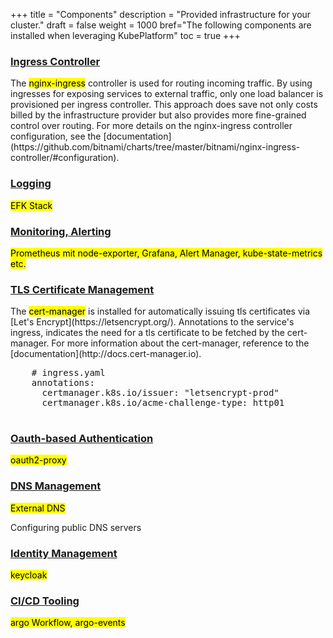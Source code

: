 +++
title = "Components"
description = "Provided infrastructure for your cluster."
draft = false
weight = 1000
bref="The following components are installed when leveraging KubePlatform"
toc = true
+++

<h3 class="section-head" id="ingress-controller"><a href="#ingress-controller">Ingress Controller</a></h3>
<div class="example">
  The <mark>nginx-ingress</mark> controller is used for routing incoming traffic. By using ingresses for exposing services to external traffic, only one load balancer is provisioned per ingress controller. This approach does save not only costs billed by the infrastructure provider but also provides more fine-grained control over routing. For more details on the nginx-ingress controller configuration, see the [documentation](https://github.com/bitnami/charts/tree/master/bitnami/nginx-ingress-controller/#configuration).
</div>

<h3 class="section-head" id="logging"><a href="#logging">Logging</a></h3>
<div class="example">
  <p><mark>EFK Stack</mark></p>
</div>

<h3 class="section-head" id="monitoring"><a href="#monitoring">Monitoring, Alerting</a></h3>
<div class="example">
  <p><mark>Prometheus mit node-exporter, Grafana, Alert Manager, kube-state-metrics etc.</mark></p>
</div>

<h3 class="section-head" id="tls"><a href="#tls">TLS Certificate Management</a></h3>
<div class="example">
  The <mark>cert-manager</mark> is installed for automatically issuing tls certificates via [Let's Encrypt](https://letsencrypt.org/). Annotations to the service's ingress, indicates the need for a tls certificate to be fetched by the cert-manager. For more information about the cert-manager, reference to the [documentation](http://docs.cert-manager.io).

  <pre>
    <span class="hljs-comment"># ingress.yaml</span>
    annotations:
      certmanager.k8s.io/issuer: "letsencrypt-prod"
      certmanager.k8s.io/acme-challenge-type: http01
  </pre>
</div>

<h3 class="section-head" id="auth"><a href="#auth">Oauth-based Authentication</a></h3>
<div class="example">
  <p><mark>oauth2-proxy</mark></p>
</div>

<h3 class="section-head" id="dns"><a href="#dns">DNS Management</a></h3>
<div class="example">
  <p><mark>External DNS</mark></p>Configuring public DNS servers
</div>

<h3 class="section-head" id="iam"><a href="#iam">Identity Management</a></h3>
<div class="example">
  <p><mark>keycloak</mark></p>
</div>

<h3 class="section-head" id="ci-cd"><a href="#ci-cd">CI/CD Tooling</a></h3>
<div class="example">
  <p><mark>argo Workflow, argo-events</mark></p>
</div>
